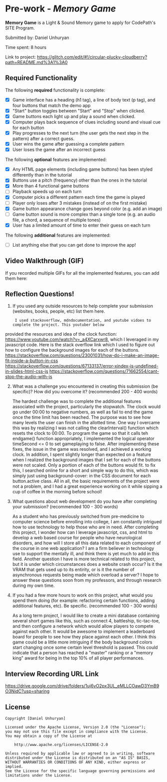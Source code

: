 # Pre-work - *Memory Game*

**Memory Game** is a Light & Sound Memory game to apply for CodePath's SITE Program. 

Submitted by: Daniel Unhuryan

Time spent: 8 hours

Link to project: https://glitch.com/edit/#!/circular-plucky-cloudberry?path=README.md%3A1%3A0

## Required Functionality

The following **required** functionality is complete:

* [x] Game interface has a heading (h1 tag), a line of body text (p tag), and four buttons that match the demo app
* [x] "Start" button toggles between "Start" and "Stop" when clicked. 
* [x] Game buttons each light up and play a sound when clicked. 
* [x] Computer plays back sequence of clues including sound and visual cue for each button
* [x] Play progresses to the next turn (the user gets the next step in the pattern) after a correct guess. 
* [x] User wins the game after guessing a complete pattern
* [x] User loses the game after an incorrect guess

The following **optional** features are implemented:

* [x] Any HTML page elements (including game buttons) has been styled differently than in the tutorial
* [x] Buttons use a pitch (frequency) other than the ones in the tutorial
* [x] More than 4 functional game buttons
* [ ] Playback speeds up on each turn
* [x] Computer picks a different pattern each time the game is played
* [ ] Player only loses after 3 mistakes (instead of on the first mistake)
* [x] Game button appearance change goes beyond color (e.g. add an image)
* [ ] Game button sound is more complex than a single tone (e.g. an audio file, a chord, a sequence of multiple tones)
* [x] User has a limited amount of time to enter their guess on each turn

The following **additional** features are implemented:

- [ ] List anything else that you can get done to improve the app!

## Video Walkthrough (GIF)

If you recorded multiple GIFs for all the implemented features, you can add them here:


## Reflection Questions!

1. If you used any outside resources to help complete your submission (websites, books, people, etc) list them here. 

        I used stackoverflow, mdndocumentation, and youtube vidoes to complete the project. This youtuber below
provided the resources and idea of the clock function: https://www.youtube.com/watch?v=_a4XCarxwr8, which I leveraged in my javascript code. Here is the stack overflow link which I used to figure out how to configure the background images for each of the buttons.               https://stackoverflow.com/questions/23001031/how-do-i-make-an-image-fit-inside-a-button-in-css
https://stackoverflow.com/questions/67133137/error-xindex-is-undefined-in-slides-html-css-js
https://stackoverflow.com/questions/71662554/cant-stop-the-audio-with-js
        

2. What was a challenge you encountered in creating this submission (be specific)? How did you overcome it? (recommended 200 - 400 words) 
    
      The hardest challenge was to complete the additional features associated with the project, particularly the stopwatch. The clock would go under 00:00 to negative numbers, as well as fail to end the game once the time limit has been reached. The purpose was to see how many levels the user can finish in the allotted time. One way I overcame this was by realizing I was not calling the clearInterval() function which resets the clock to 00:00. To program the game so that it calls teh endgame() function appropriately, I implemented the logical operator timeSecond <= 0 to set gameplaying to false. After implementing these fixes, the issue in the game was resolved, and I achieved a working clock. 
       In addition, I spent slightly longer than expected on a feature when I realized the background images that I set for each of the buttons were not scaled. Only a portion of each of the buttons would fit. to fix this, I searched online for a short and simple way to do this, which was simply just using background-cover: in the CSS document for each button.active class. All in all, the basic requirements of the project were not a problem, and I had a great experience working on it while sipping a cup of coffee in the morning before school!    
        
3. What questions about web development do you have after completing your submission? (recommended 100 - 300 words) 

    As a student who has previously switched from pre-medicine to computer science before enrolling into college, I am constantly intrigued how to use technology to help those who are in need. After completing this project, I wonder how can I leverage javascript, css, and html to develop a web based course for people who have neurological disorders, and how will I store all this data related to each component of the course in one web application? I am a firm believer in technology use to support the mentally ill, and think there is yet much to add in this field. 
    Another question I have is more technical related to this project, but it is under which circumstances does a website crash occur? Is it the VRAM that gets used up to its entirity, or is it the number of asynchronous requests being made which overload a server? I hope to answer these questions soon from my professors, and through research during my own time.

4. If you had a few more hours to work on this project, what would you spend them doing (for example: refactoring certain functions, adding additional features, etc). Be specific. (recommended 100 - 300 words) 
    
    As a long term project, I would like to create a mini database containing several short games like this, such as connect 4, battleship, tic-tac-toe, and then configure a network which would allow players to compete against each other. It would be awesome to implement a leaderboard board for people to see how they place against each other. I think this game could be a little more intriguing if the body background colors start changing once some certain level threshold is passed. This could indicate that a person has reached a "master" ranking or a "memory king" award for being in the top 10% of all player performances.   



## Interview Recording URL Link

https://drive.google.com/drive/folders/1uj6vO2px3UL_eMLLCOawD3YmB9O3NidC?usp=sharing


## License

    Copyright [Daniel Unhuryan]

    Licensed under the Apache License, Version 2.0 (the "License");
    you may not use this file except in compliance with the License.
    You may obtain a copy of the License at

        http://www.apache.org/licenses/LICENSE-2.0

    Unless required by applicable law or agreed to in writing, software
    distributed under the License is distributed on an "AS IS" BASIS,
    WITHOUT WARRANTIES OR CONDITIONS OF ANY KIND, either express or implied.
    See the License for the specific language governing permissions and
    limitations under the License.

